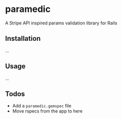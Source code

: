 # paramedic

A Stripe API inspired params validation library for Rails

## Installation

...

## Usage

...

## Todos

- Add a `paramedic.gemspec` file
- Move rspecs from the app to here
